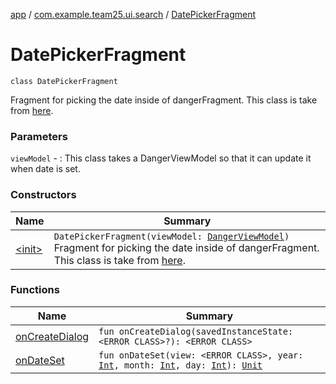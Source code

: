 [app](../../index.md) / [com.example.team25.ui.search](../index.md) / [DatePickerFragment](./index.md)

# DatePickerFragment

`class DatePickerFragment`

Fragment for picking the date inside of dangerFragment. This class is take from
[here](https://developer.android.com/guide/topics/ui/controls/pickers).

### Parameters

`viewModel` - : This class takes a DangerViewModel so that it can update it when date is set.

### Constructors

| Name | Summary |
|---|---|
| [&lt;init&gt;](-init-.md) | `DatePickerFragment(viewModel: `[`DangerViewModel`](../-danger-view-model/index.md)`)`<br>Fragment for picking the date inside of dangerFragment. This class is take from [here](https://developer.android.com/guide/topics/ui/controls/pickers). |

### Functions

| Name | Summary |
|---|---|
| [onCreateDialog](on-create-dialog.md) | `fun onCreateDialog(savedInstanceState: <ERROR CLASS>?): <ERROR CLASS>` |
| [onDateSet](on-date-set.md) | `fun onDateSet(view: <ERROR CLASS>, year: `[`Int`](https://kotlinlang.org/api/latest/jvm/stdlib/kotlin/-int/index.html)`, month: `[`Int`](https://kotlinlang.org/api/latest/jvm/stdlib/kotlin/-int/index.html)`, day: `[`Int`](https://kotlinlang.org/api/latest/jvm/stdlib/kotlin/-int/index.html)`): `[`Unit`](https://kotlinlang.org/api/latest/jvm/stdlib/kotlin/-unit/index.html) |
